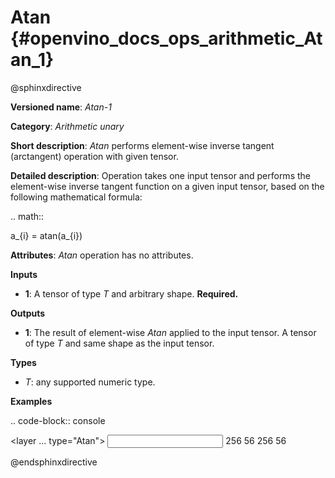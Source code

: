 # Atan  {#openvino_docs_ops_arithmetic_Atan_1}

@sphinxdirective

**Versioned name**: *Atan-1*

**Category**: *Arithmetic unary*

**Short description**: *Atan* performs element-wise inverse tangent (arctangent) operation with given tensor.

**Detailed description**:  Operation takes one input tensor and performs the element-wise inverse tangent function on a given input tensor, based on the following mathematical formula:

.. math::
   
   a_{i} = atan(a_{i})

**Attributes**: *Atan* operation has no attributes.

**Inputs**

  * **1**: A tensor of type *T* and arbitrary shape. **Required.**

**Outputs**

  * **1**: The result of element-wise *Atan* applied to the input tensor. A tensor of type *T* and same shape as the input tensor.

**Types**

  * *T*: any supported numeric type.

**Examples**

.. code-block:: console
   
   <layer ... type="Atan">
       <input>
           <port id="0">
               <dim>256</dim>
               <dim>56</dim>
           </port>
       </input>
       <output>
           <port id="1">
               <dim>256</dim>
               <dim>56</dim>
           </port>
       </output>
   </layer>

@endsphinxdirective

